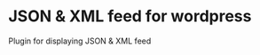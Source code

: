 JSON & XML feed for wordpress
===========================

Plugin for displaying JSON &amp; XML feed
